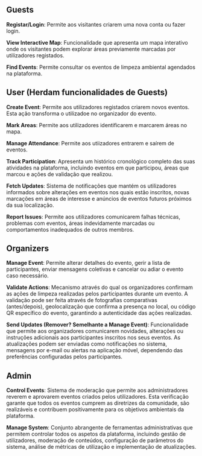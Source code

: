 ## Guests

**Registar/Login**: Permite aos visitantes criarem uma nova conta ou fazer login. 

**View Interactive Map**: Funcionalidade que apresenta um mapa interativo onde os visitantes podem explorar áreas previamente marcadas por utilizadores registados.

**Find Events**: Permite consultar os eventos de limpeza ambiental agendados na plataforma. 

## User (Herdam funcionalidades de Guests)

**Create Event**: Permite aos utilizadores registados criarem novos eventos. Esta ação transforma o utilizadoe no organizador do evento.

**Mark Areas**: Permite aos utilizadores identificarem e marcarem áreas no mapa. 

**Manage Attendance**: Permite aos utiizadores entrarem e saírem de eventos.

**Track Participation**: Apresenta um histórico cronológico completo das suas atividades na plataforma, incluindo eventos em que participou, áreas que marcou e ações de validação que realizou.

**Fetch Updates**: Sistema de notificações que mantém os utilizadores informados sobre alterações em eventos nos quais estão inscritos, novas marcações em áreas de interesse e anúncios de eventos futuros próximos da sua localização.

**Report Issues**: Permite aos utilizadores comunicarem falhas técnicas, problemas com eventos, áreas indevidamente marcadas ou comportamentos inadequados de outros membros. 

## Organizers

**Manage Event**: Permite alterar detalhes do evento, gerir a lista de participantes, enviar mensagens coletivas e cancelar ou adiar o evento caso necessário.

**Validate Actions**: Mecanismo através do qual os organizadores confirmam as ações de limpeza realizadas pelos participantes durante um evento. A validação pode ser feita através de fotografias comparativas (antes/depois), geolocalização que confirma a presença no local, ou código QR específico do evento, garantindo a autenticidade das ações realizadas.

**Send Updates (Remover? Semelhante a Manage Event)**: Funcionalidade que permite aos organizadores comunicarem novidades, alterações ou instruções adicionais aos participantes inscritos nos seus eventos. As atualizações podem ser enviadas como notificações no sistema, mensagens por e-mail ou alertas na aplicação móvel, dependendo das preferências configuradas pelos participantes.

## Admin

**Control Events**: Sistema de moderação que permite aos administradores reverem e aprovarem eventos criados pelos utilizadores. Esta verificação garante que todos os eventos cumprem as diretrizes da comunidade, são realizáveis e contribuem positivamente para os objetivos ambientais da plataforma.

**Manage System**: Conjunto abrangente de ferramentas administrativas que permitem controlar todos os aspetos da plataforma, incluindo gestão de utilizadores, moderação de conteúdos, configuração de parâmetros do sistema, análise de métricas de utilização e implementação de atualizações.

